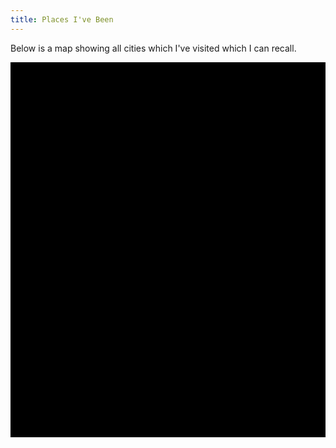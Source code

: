 ```yaml
---
title: Places I've Been
---
```


<script src="http://cdnjs.cloudflare.com/ajax/libs/jquery/2.1.1/jquery.min.js"></script>
<script src="http://www.openlayers.org/api/OpenLayers.js"></script>

<script id="locations" type="text/xml">
  <locations>
    <location longitude="-80.6695" latitude="41.0821" name="Youngstown" />
    <location longitude="-79.9963" latitude="40.4288" name="Pittsburgh" />
    <location longitude="-81.6940" latitude="41.4944" name="Cleveland" />
    <location longitude="-82.8191" latitude="41.6437" name="Put-In Bay" />
    <location longitude="-83.0051" latitude="39.9650" name="Columbus" />
    <location longitude="-73.9958" latitude="40.7189" name="New York City" />
    <location longitude="-71.0795" latitude="42.3526" name="Boston" />
    <location longitude="-77.0336" latitude="38.8917" name="Washington D.C." />
    <location longitude="-78.6909" latitude="35.7923" name="Raleigh" />
    <location longitude="-122.4660" latitude="37.7504" name="San Francisco" />
    <location longitude="-87.6833" latitude="41.8373" name="Chicago" />
    <location longitude="10.4102" latitude="53.2489" name="Lueneburg" />
    <location longitude="9.9973" latitude="53.5498" name="Hamburg" />
    <location longitude="13.3985" latitude="52.5182" name="Berlin" />
    <location longitude="8.6831" latitude="50.1102" name="Frankfurt am Main" />
    <location longitude="12.5512" latitude="55.6918" name="Koebenhavn" />
    <location longitude="13.2018" latitude="55.7090" name="Lund" />
    <location longitude="11.9514" latitude="57.7140" name="Goeteborg" />
    <location longitude="18.0665" latitude="59.3160" name="Stockholm" />
    <location longitude="6.9695" latitude="50.9410" name="Koeln" />
    <location longitude="8.8007" latitude="53.0750" name="Bremen" />
    <location longitude="10.4360" latitude="51.9153" name="Goslar" />
    <location longitude="9.7408" latitude="52.3695" name="Hannover" />
    <location longitude="10.6853" latitude="53.8645" name="Luebeck" />
    <location longitude="10.0761" latitude="52.6196" name="Celle" />
    <location longitude="9.4755" latitude="53.5933" name="Stade" />
    <location longitude="10.4889" latitude="53.1398" name="Bienenbuettel" />
    <location longitude="10.5594" latitude="52.9652" name="Uelzen" />
    <location longitude="10.5125" latitude="52.2650" name="Braunschweig" />
    <home longitude="13.7406" latitude="51.0509" name="Dresden" />
    <location longitude="12.38154" latitude="51.33865" name="Leipzig" />
    <location longitude="9.1952" latitude="48.7941" name="Stuttgart" />
    <location longitude="7.4674" latitude="51.5134" name="Dortmund" />
    <location longitude="2.1700" latitude="41.3865" name="Barcelona" />
    <location longitude="-3.70871" latitude="40.41424" name="Madrid" />
  </locations>
</script>

<script type="text/javascript" src="/js/places.js"></script>

<p>
  Below is a map showing all cities which I've visited which I can recall.
</p>
<div id="mapdiv" style="width: 100%; height: 600px; background-color: black;"></div>
